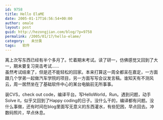 ```yaml
---
id: 9758
title: Hello ElaME
date: 2005-01-17T16:56:54+00:00
author: omale
layout: post
guid: http://hezongjian.com/blog/?p=9758
permalink: /2005/01/17/hello-elame/
category:   未分类
tags:   软件
---
```

离上次写东西已经有半个多月了。忙着期末考试。读了研一，仿佛感觉又回到了大一，期末要复习突击考试……  
虽然考试结束了，但是还不能轻松的回家。本来打算这一周全都呆在嘉定，一方面跟几个学弟一起做汽车学院的项目，另一方面写写会议发言稿。谁知天有不测风云，周一居然坐在了基础软件中心的某台电脑前无所事事。

装CVS，check out code，编译平台。写HelloWorld，Run。遇到问题，动手Solve it，似乎又回到了Happy coding的日子。没什么干的，编译都有问题。没什么事做，还有时间在blog里面写无意义的东西灌水，有些犯困，早点回去。冲数码照片，早点休息。